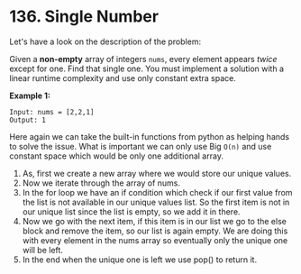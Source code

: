 # 136. Single Number

Let's have a look on the description of the problem:

Given a **non-empty** array of integers `nums`, every element appears _twice_ except for one. Find that single one.
You must implement a solution with a linear runtime complexity and use only constant extra space.

**Example 1:**

```
Input: nums = [2,2,1]
Output: 1
```

Here again we can take the built-in functions from python as helping hands to solve the issue. What is important we can only use Big `O(n)` and use constant space which would be only one additional array.

1. As, first we create a new array where we would store our unique values.
2. Now we iterate through the array of nums.
3. In the for loop we have an if condition which check if our first value from the list is not available in our unique values list. So the first item is not in our unique list since the list is empty, so we add it in there.
4. Now we go with the next item, if this item is in our list we go to the else block and remove the item, so our list is again empty. We are doing this with every element in the nums array so eventually only the unique one will be left.
5. In the end when the unique one is left we use pop() to return it.
